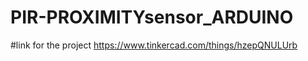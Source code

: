 # PIR-PROXIMITYsensor_ARDUINO
 
 #link for the project 
 https://www.tinkercad.com/things/hzepQNULUrb
